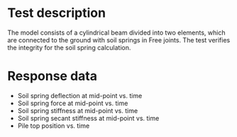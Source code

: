<!---
  SPDX-FileCopyrightText: 2023 SAP SE

  SPDX-License-Identifier: Apache-2.0

  This file is part of FEDEM - https://openfedem.org
--->

# Test description

The model consists of a cylindrical beam divided into two elements,
which are connected to the ground with soil springs in Free joints.
The test verifies the integrity for the soil spring calculation.

# Response data

* Soil spring deflection at mid-point vs. time
* Soil spring force at mid-point vs. time
* Soil spring stiffness at mid-point vs. time
* Soil spring secant stiffness at mid-point vs. time
* Pile top position vs. time
